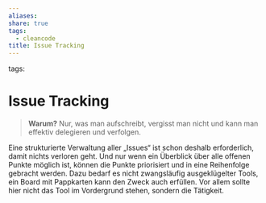 ```yaml
---
aliases: 
share: true
tags:
  - cleancode
title: Issue Tracking
---
```


tags: 

# Issue Tracking

>**Warum?**
>Nur, was man aufschreibt, vergisst man nicht und kann man effektiv delegieren und verfolgen.

Eine strukturierte Verwaltung aller „Issues“ ist schon deshalb erforderlich, damit nichts verloren geht. Und nur wenn ein Überblick über alle offenen Punkte möglich ist, können die Punkte priorisiert und in eine Reihenfolge gebracht werden. Dazu bedarf es nicht zwangsläufig ausgeklügelter Tools, ein Board mit Pappkarten kann den Zweck auch erfüllen. Vor allem sollte hier nicht das Tool im Vordergrund stehen, sondern die Tätigkeit.